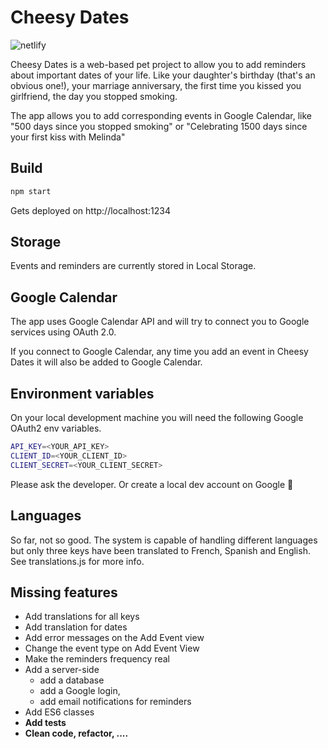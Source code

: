 # Cheesy Dates

![netlify](https://img.shields.io/netlify/e4237664-3320-451b-b05f-ea6b54ab8b5e)

Cheesy Dates is a web-based pet project to allow you to add reminders about important dates of your life. Like your daughter's birthday (that's an obvious one!), your marriage anniversary, the first time you kissed you girlfriend, the day you stopped smoking.

The app allows you to add corresponding events in Google Calendar, like "500 days since you stopped smoking" or "Celebrating 1500 days since your first kiss with Melinda"

## Build

```bash
npm start
```

Gets deployed on http://localhost:1234

## Storage

Events and reminders are currently stored in Local Storage.

## Google Calendar

The app uses Google Calendar API and will try to connect you to Google services using OAuth 2.0.

If you connect to Google Calendar, any time you add an event in Cheesy Dates it will also be added to Google Calendar.

## Environment variables

On your local development machine you will need the following Google OAuth2 env variables.

```bash
API_KEY=<YOUR_API_KEY>
CLIENT_ID=<YOUR_CLIENT_ID>
CLIENT_SECRET=<YOUR_CLIENT_SECRET>
```

Please ask the developer. Or create a local dev account on Google 🤪

## Languages

So far, not so good.
The system is capable of handling different languages but only three keys have been translated to French, Spanish and English.
See translations.js for more info.

## Missing features

- Add translations for all keys
- Add translation for dates
- Add error messages on the Add Event view
- Change the event type on Add Event View
- Make the reminders frequency real
- Add a server-side
  - add a database
  - add a Google login,
  - add email notifications for reminders
- Add ES6 classes
- **Add tests**
- **Clean code, refactor, ....**
